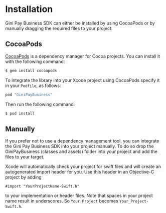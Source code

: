 Installation
=============================

Gini Pay Business SDK can either be installed by using CocoaPods or by manually dragging the required files to your project.

## CocoaPods

[CocoaPods](https://cocoapods.org) is a dependency manager for Cocoa projects. You can install it with the following command:

```bash
$ gem install cocoapods
```

To integrate the library into your Xcode project using CocoaPods specify it in your `Podfile`, as follows:

```ruby
pod "GiniPayBusiness"
```

Then run the following command:

```bash
$ pod install
```

## Manually

If you prefer not to use a dependency management tool, you can integrate the Gini Pay Business SDK into your project manually.
To do so drop the GiniPayBusiness (classes and assets) folder into your project and add the files to your target.

Xcode will automatically check your project for swift files and will create an autogenerated import header for you.
Use this header in an Objective-C project by adding

```Obj-C
#import "YourProjectName-Swift.h"
```

to your implementation or header files. Note that spaces in your project name result in underscores. So `Your Project` becomes `Your_Project-Swift.h`.
